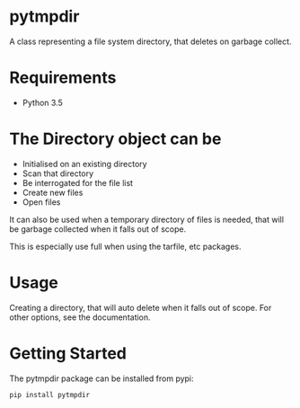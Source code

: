 # pytmpdir
A class representing a file system directory, that deletes on garbage collect.

# Requirements
* Python 3.5

# The Directory object can be 
* Initialised on an existing directory
* Scan that directory
* Be interrogated for the file list
* Create new files
* Open files

It can also be used when a temporary directory of files is needed, that will be 
garbage collected when it falls out of scope.

This is especially use full when using the tarfile, etc packages.

# Usage
Creating a directory, that will auto delete when it falls out of scope.
For other options, see the documentation.

# Getting Started
The pytmpdir package can be installed from pypi:

`pip install pytmpdir`